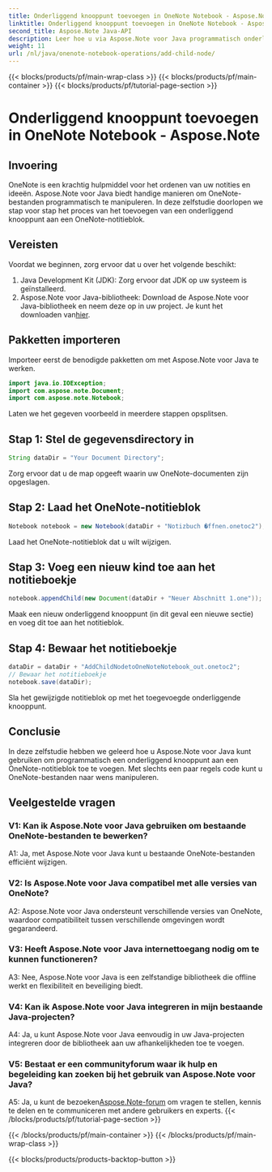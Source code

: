 ```yaml
---
title: Onderliggend knooppunt toevoegen in OneNote Notebook - Aspose.Note
linktitle: Onderliggend knooppunt toevoegen in OneNote Notebook - Aspose.Note
second_title: Aspose.Note Java-API
description: Leer hoe u via Aspose.Note voor Java programmatisch onderliggende knooppunten kunt toevoegen aan OneNote-notebooks. Verbeter moeiteloos uw notitieorganisatie.
weight: 11
url: /nl/java/onenote-notebook-operations/add-child-node/
---
```


{{< blocks/products/pf/main-wrap-class >}}
{{< blocks/products/pf/main-container >}}
{{< blocks/products/pf/tutorial-page-section >}}

# Onderliggend knooppunt toevoegen in OneNote Notebook - Aspose.Note

## Invoering

OneNote is een krachtig hulpmiddel voor het ordenen van uw notities en ideeën. Aspose.Note voor Java biedt handige manieren om OneNote-bestanden programmatisch te manipuleren. In deze zelfstudie doorlopen we stap voor stap het proces van het toevoegen van een onderliggend knooppunt aan een OneNote-notitieblok.

## Vereisten

Voordat we beginnen, zorg ervoor dat u over het volgende beschikt:

1. Java Development Kit (JDK): Zorg ervoor dat JDK op uw systeem is geïnstalleerd.
2.  Aspose.Note voor Java-bibliotheek: Download de Aspose.Note voor Java-bibliotheek en neem deze op in uw project. Je kunt het downloaden van[hier](https://releases.aspose.com/note/java/).

## Pakketten importeren

Importeer eerst de benodigde pakketten om met Aspose.Note voor Java te werken.

```java
import java.io.IOException;
import com.aspose.note.Document;
import com.aspose.note.Notebook;
```

Laten we het gegeven voorbeeld in meerdere stappen opsplitsen.

## Stap 1: Stel de gegevensdirectory in

```java
String dataDir = "Your Document Directory";
```

Zorg ervoor dat u de map opgeeft waarin uw OneNote-documenten zijn opgeslagen.

## Stap 2: Laad het OneNote-notitieblok

```java
Notebook notebook = new Notebook(dataDir + "Notizbuch �ffnen.onetoc2");
```

Laad het OneNote-notitieblok dat u wilt wijzigen.

## Stap 3: Voeg een nieuw kind toe aan het notitieboekje

```java
notebook.appendChild(new Document(dataDir + "Neuer Abschnitt 1.one"));
```

Maak een nieuw onderliggend knooppunt (in dit geval een nieuwe sectie) en voeg dit toe aan het notitieblok.

## Stap 4: Bewaar het notitieboekje

```java
dataDir = dataDir + "AddChildNodetoOneNoteNotebook_out.onetoc2";
// Bewaar het notitieboekje
notebook.save(dataDir);
```

Sla het gewijzigde notitieblok op met het toegevoegde onderliggende knooppunt.

## Conclusie

In deze zelfstudie hebben we geleerd hoe u Aspose.Note voor Java kunt gebruiken om programmatisch een onderliggend knooppunt aan een OneNote-notitieblok toe te voegen. Met slechts een paar regels code kunt u OneNote-bestanden naar wens manipuleren.

## Veelgestelde vragen

### V1: Kan ik Aspose.Note voor Java gebruiken om bestaande OneNote-bestanden te bewerken?

A1: Ja, met Aspose.Note voor Java kunt u bestaande OneNote-bestanden efficiënt wijzigen.

### V2: Is Aspose.Note voor Java compatibel met alle versies van OneNote?

A2: Aspose.Note voor Java ondersteunt verschillende versies van OneNote, waardoor compatibiliteit tussen verschillende omgevingen wordt gegarandeerd.

### V3: Heeft Aspose.Note voor Java internettoegang nodig om te kunnen functioneren?

A3: Nee, Aspose.Note voor Java is een zelfstandige bibliotheek die offline werkt en flexibiliteit en beveiliging biedt.

### V4: Kan ik Aspose.Note voor Java integreren in mijn bestaande Java-projecten?

A4: Ja, u kunt Aspose.Note voor Java eenvoudig in uw Java-projecten integreren door de bibliotheek aan uw afhankelijkheden toe te voegen.

### V5: Bestaat er een communityforum waar ik hulp en begeleiding kan zoeken bij het gebruik van Aspose.Note voor Java?

 A5: Ja, u kunt de bezoeken[Aspose.Note-forum](https://forum.aspose.com/c/note/28) om vragen te stellen, kennis te delen en te communiceren met andere gebruikers en experts.
{{< /blocks/products/pf/tutorial-page-section >}}

{{< /blocks/products/pf/main-container >}}
{{< /blocks/products/pf/main-wrap-class >}}

{{< blocks/products/products-backtop-button >}}
